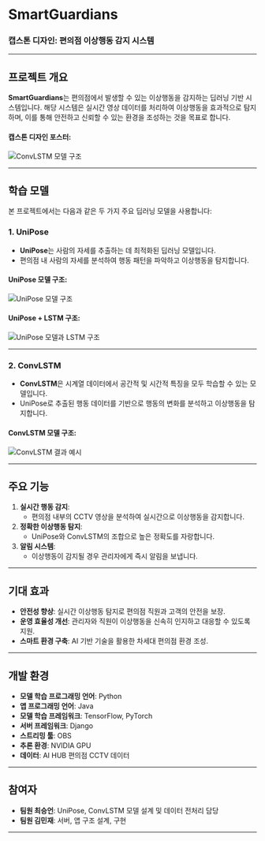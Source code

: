 # SmartGuardians

### 캡스톤 디자인: 편의점 이상행동 감지 시스템

---

## 프로젝트 개요
**SmartGuardians**는 편의점에서 발생할 수 있는 이상행동을 감지하는 딥러닝 기반 시스템입니다. 
해당 시스템은 실시간 영상 데이터를 처리하여 이상행동을 효과적으로 탐지하며, 이를 통해 안전하고 신뢰할 수 있는 환경을 조성하는 것을 목표로 합니다.

#### 캡스톤 디자인 포스터:
![ConvLSTM 모델 구조](https://github.com/user-attachments/assets/adbfa348-18c5-45e3-96c5-1908e81218cb)

---

## 학습 모델
본 프로젝트에서는 다음과 같은 두 가지 주요 딥러닝 모델을 사용합니다:

### 1. **UniPose**
- **UniPose**는 사람의 자세를 추출하는 데 최적화된 딥러닝 모델입니다.
- 편의점 내 사람의 자세를 분석하여 행동 패턴을 파악하고 이상행동을 탐지합니다.

#### UniPose 모델 구조:
![UniPose 모델 구조](https://github.com/user-attachments/assets/c63d7a3c-f9ce-4edf-b9df-1de3602f926d)
#### UniPose + LSTM 구조:
![UniPose 모델과 LSTM 구조](https://github.com/user-attachments/assets/a2dfb819-7a2e-4002-96cc-1752152d9fb7)

---

### 2. **ConvLSTM**
- **ConvLSTM**은 시계열 데이터에서 공간적 및 시간적 특징을 모두 학습할 수 있는 모델입니다.
- UniPose로 추출된 행동 데이터를 기반으로 행동의 변화를 분석하고 이상행동을 탐지합니다.

#### ConvLSTM 모델 구조:
![ConvLSTM 결과 예시](https://github.com/user-attachments/assets/31c31c2f-9cae-426f-8d24-9bd3d7badd39)


---

## 주요 기능
1. **실시간 행동 감지**:
   - 편의점 내부의 CCTV 영상을 분석하여 실시간으로 이상행동을 감지합니다.
2. **정확한 이상행동 탐지**:
   - UniPose와 ConvLSTM의 조합으로 높은 정확도를 자랑합니다.
3. **알림 시스템**:
   - 이상행동이 감지될 경우 관리자에게 즉시 알림을 보냅니다.

---

## 기대 효과
- **안전성 향상**: 실시간 이상행동 탐지로 편의점 직원과 고객의 안전을 보장.
- **운영 효율성 개선**: 관리자와 직원이 이상행동을 신속히 인지하고 대응할 수 있도록 지원.
- **스마트 환경 구축**: AI 기반 기술을 활용한 차세대 편의점 환경 조성.

---

## 개발 환경
- **모델 학습 프로그래밍 언어**: Python
- **앱 프로그래밍 언어**: Java
- **모델 학습 프레임워크**: TensorFlow, PyTorch
- **서버 프레임워크**: Django
- **스트리밍 툴**: OBS
- **추론 환경**: NVIDIA GPU
- **데이터**: AI HUB 편의점 CCTV 데이터

---

## 참여자
- **팀원 최승언**: UniPose, ConvLSTM 모델 설계 및 데이터 전처리 담당
- **팀원 김민재**: 서버, 앱 구조 설계, 구현

---

